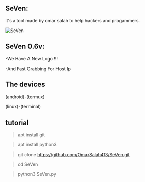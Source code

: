## SeVen:

it's a tool made by omar salah to help hackers and progammers.

![SeVen](https://media.giphy.com/media/OAp6rhENsX8QganCZ2/giphy.gif)

## SeVen 0.6v:

 -We Have A New Logo !!!
 
 -And Fast Grabbing For Host Ip

## The devices

(android)-(termux)

(linux)-(terminal)

## tutorial

>apt install git

>apt install python3

>git clone https://github.com/OmarSalah413/SeVen.git

>cd SeVen

>python3 SeVen.py
